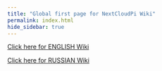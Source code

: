 ```yaml
---
title: "Global first page for NextCloudPi Wiki"
permalink: index.html
hide_sidebar: true
---
```


[Click here for ENGLISH Wiki](/en/en_index.html)

[Click here for RUSSIAN Wiki](/en/ru_index.html)
